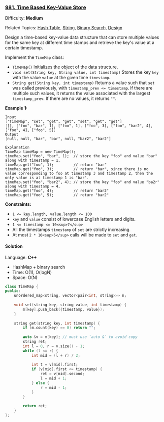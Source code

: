 ### [981\. Time Based Key-Value Store](https://leetcode.com/problems/time-based-key-value-store/)

Difficulty: **Medium**

Related Topics: [Hash Table](https://leetcode.com/tag/hash-table/), [String](https://leetcode.com/tag/string/), [Binary Search](https://leetcode.com/tag/binary-search/), [Design](https://leetcode.com/tag/design/)


Design a time-based key-value data structure that can store multiple values for the same key at different time stamps and retrieve the key's value at a certain timestamp.

Implement the `TimeMap` class:

*   `TimeMap()` Initializes the object of the data structure.
*   `void set(String key, String value, int timestamp)` Stores the key `key` with the value `value` at the given time `timestamp`.
*   `String get(String key, int timestamp)` Returns a value such that `set` was called previously, with `timestamp_prev <= timestamp`. If there are multiple such values, it returns the value associated with the largest `timestamp_prev`. If there are no values, it returns `""`.

**Example 1:**

```
Input
["TimeMap", "set", "get", "get", "set", "get", "get"]
[[], ["foo", "bar", 1], ["foo", 1], ["foo", 3], ["foo", "bar2", 4], ["foo", 4], ["foo", 5]]
Output
[null, null, "bar", "bar", null, "bar2", "bar2"]

Explanation
TimeMap timeMap = new TimeMap();
timeMap.set("foo", "bar", 1);  // store the key "foo" and value "bar" along with timestamp = 1.
timeMap.get("foo", 1);         // return "bar"
timeMap.get("foo", 3);         // return "bar", since there is no value corresponding to foo at timestamp 3 and timestamp 2, then the only value is at timestamp 1 is "bar".
timeMap.set("foo", "bar2", 4); // store the key "foo" and value "ba2r" along with timestamp = 4.
timeMap.get("foo", 4);         // return "bar2"
timeMap.get("foo", 5);         // return "bar2"
```

**Constraints:**

*   `1 <= key.length, value.length <= 100`
*   `key` and `value` consist of lowercase English letters and digits.
*   `1 <= timestamp <= 10<sup>7</sup>`
*   All the timestamps `timestamp` of `set` are strictly increasing.
*   At most `2 * 10<sup>5</sup>` calls will be made to `set` and `get`.


#### Solution

Language: **C++**

* HashMap + binary search
* Time: O(1), O(logN)
* Space: O(N)

```c++
class TimeMap {
public:
    unordered_map<string, vector<pair<int, string>>> m;
    
    void set(string key, string value, int timestamp) {
        m[key].push_back({timestamp, value});
    }
    
    string get(string key, int timestamp) {
        if (m.count(key) == 0) return "";
        
        auto &v = m[key]; // must use `auto &` to avoid copy
        string ret;
        int l = 0, r = v.size() - 1;
        while (l <= r) {
            int mid = (l + r) / 2;
            
            int t = v[mid].first;
            if (v[mid].first <= timestamp) {
                ret = v[mid].second;
                l = mid + 1;
            } else {
                r = mid - 1;
            }
        }
        
        return ret;
    }
};
```